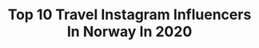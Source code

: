 ---
title: Top 10 Travel Instagram Influencers In Norway In 2020
description: >-
  Find top travel Instagram influencers in Norway in 2020. Most popular hashtags: #travel #norway #oslo #norge.
platform: Instagram
profiles:
  - username: "world.with.you"
    fullname: >-
      LARA ღ RUI • Travel|Positivity
    location: "Norway"
    followers: 8429
    engagement: 1743
    commentsToLikes: 0.086631
    id: ck5q5xniiv1p80i11jw3oo4mz
    verified: false
    hashtags: "#stpeterspool, #relationshipgoals"
  - username: "siljekgs"
    fullname: >-
      Silje Kristine G. Storhaug
    location: "Norway"
    followers: 91922
    engagement: 421
    commentsToLikes: 0.153131
    id: ck15rovt18z6a0i195vmdkg8o
    verified: false
    hashtags: "#iceung, #iceno, #nakdfashion, #desenio"
  - username: "juliebjanes"
    fullname: >-
      Julie Bjanes
    location: "Norway"
    followers: 15571
    engagement: 391
    commentsToLikes: 0.142990
    id: ck15qhvuk2x4x0i198u4yylk7
    verified: false
    hashtags: "#winterbreak, #cabinstyle, #climber, #helse"
  - username: "heidiandjorn"
    fullname: >-
      HEIDI ♡ JORN
    location: "Norway"
    followers: 6183
    engagement: 830
    commentsToLikes: 0.068455
    id: ck0u7h8044o5j0i19u5qijq83
    verified: false
    hashtags: "#dreamsea, #stayhome, #journeyofcouples, #langrenn"
  - username: "real_elena864"
    fullname: >-
      real_elena864
    location: "Norway"
    followers: 209831
    engagement: 463
    commentsToLikes: 0.015832
    id: ck15tsnmbjoy10i19a5kmp9h7
    verified: false
    hashtags: "#charlottetilbury, #charlottedarling, #westworld, #bali"
  - username: "edituotoja"
    fullname: >-
      🌸Edith
    location: "Norway"
    followers: 13690
    engagement: 429
    commentsToLikes: 0.159360
    id: ck8sy5imsjrxi0j78n799f3mo
    verified: false
    hashtags: "#toddler, #familieliv, #newmom, #postpartum"
  - username: "damianpt.no"
    fullname: >-
      🇵🇱•Damian•🇳🇴
    location: "Norway"
    followers: 184480
    engagement: 389
    commentsToLikes: 0.017690
    id: ck5c3emjez64i0i11f7cce85o
    verified: false
    hashtags: "#friday, #personaltrainer, #stayfit, #nikon"
  - username: "fredrikrisvik"
    fullname: >-
      Fredrik Risvik
    location: "Norway"
    followers: 141887
    engagement: 284
    commentsToLikes: 0.017921
    id: ck0u1hft1wwaq0i19awzh9ik0
    verified: false
    hashtags: "#stokkebeat, #dadapproved, #stokke, #smilesquad"
  - username: "cecinordahl"
    fullname: >-
      Cecilie Nordahl
    location: "Norway"
    followers: 103764
    engagement: 274
    commentsToLikes: 0.014040
    id: ck6ucbi4zemr70j71n0110hca
    verified: false
    hashtags: "#fashion, #bergen, #visitmadeira, #nakd"
  - username: "onesteptotheworld"
    fullname: >-
      Céline & Chris👣🌎
    location: "Norway"
    followers: 25603
    engagement: 864
    commentsToLikes: 0.077310
    id: ck137h0tzbhxg0i19z6kb0m0f
    verified: false
    hashtags: "#auroraborealis, #lesfrancaisvoyagent, #sheisnotlost, #mynorway"
---